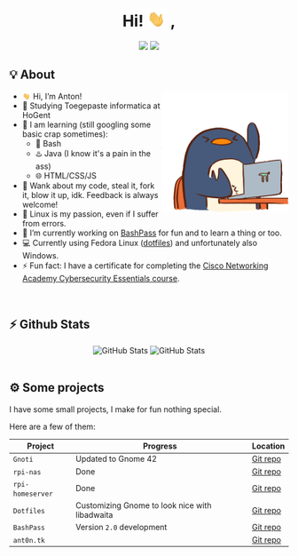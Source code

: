 <div align="center">
   <h1>
      Hi! <img width="35" src="./assets/waving-hand.gif"> ,
   </h1>
   <a href="https://github.com/AntonVanAssche"><img width="15%" src="https://img.shields.io/badge/Github-2E3440?style=for-the-badge&logo=github&logoColor=white"></a>
   <a href="https://gitlab.com/AntonVanAssche"><img width="15%" src="https://img.shields.io/badge/Gitlab-2E3440?style=for-the-badge&logo=gitlab&logoColor=white"></a>
   <br>
   <!-- <img src="https://api.ghprofile.me/view?username=AntonVanAssche&color=2E3440&label=views"/> -->
</div>

## 💡 About

<img align="right"  width="230em" src="./assets/penguin.gif"/>

-  <img width="15" src="./assets/waving-hand.gif"/> Hi, I’m Anton!
-  🏫 Studying Toegepaste informatica at HoGent
-  🧠 I am learning (still googling some basic crap sometimes):
   -  🐚 Bash
   -  ♨️ Java (I know it's a pain in the ass)
   -  🌐 HTML/CSS/JS
-  👯 Wank about my code, steal it, fork it, blow it up, idk. Feedback is always welcome!
-  🐧 Linux is my passion, even if I suffer from errors.
-  👷 I’m currently working on [BashPass](https://github.com/AntonVanAssche/bashpass) for fun and to learn a thing or too.
-  💻 Currently using Fedora Linux ([dotfiles](https://github.com/AntonVanAssche/dotfiles)) and unfortunately also Windows.
-  ⚡ Fun fact: I have a certificate for completing the [Cisco Networking Academy Cybersecurity Essentials course](https://www.credly.com/badges/9ee8cf32-505d-474f-8210-285248b698d0/public_url).

<br>

## ⚡ Github Stats

<div align="center">
   <img height="165em" alt="GitHub Stats" src="https://github-readme-stats.vercel.app/api?username=AntonVanAssche&count_private=true&show_icons=true&layout=compact&hide_border=true&theme=nord"/>
   <img height="165em" alt="GitHub Stats" src="https://github-readme-stats.vercel.app/api/top-langs/?username=AntonVanAssche&show_icons=true&layout=compact&hide_border=true&theme=nord"/>
</div>

<br>

## ⚙️ Some projects

I have some small projects, I make for fun nothing special.

Here are a few of them:

| Project          | Progress                                       | Location                                                     |
| ---------------- | ---------------------------------------------- | ------------------------------------------------------------ |
| `Gnoti`          | Updated to Gnome 42                            | [Git repo](https://github.com/AntonVanAssche/gnoti)          |
| `rpi-nas`        | Done                                           | [Git repo](https://github.com/AntonVanAssche/rpi-nas)        |
| `rpi-homeserver` | Done                                           | [Git repo](https://github.com/AntonVanAssche/rpi-homeserver) |
| `Dotfiles`       | Customizing Gnome to look nice with libadwaita | [Git repo](https://github.com/AntonVanAssche/dotfiles)       |
| `BashPass`       | Version `2.0` development                      | [Git repo](https://github.com/AntonVanAssche/bashpass)       |
| `ant0n.tk`       |                                                | [Git repo](https://github.com/AntonVanAssche/ant0n.tk)       |
